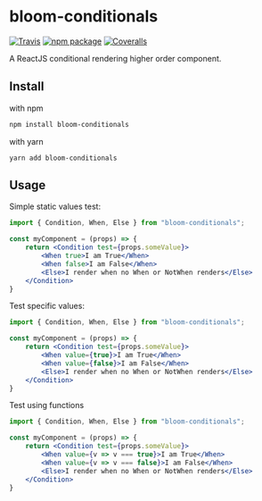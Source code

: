 # bloom-conditionals

[![Travis][build-badge]][build]
[![npm package][npm-badge]][npm]
[![Coveralls][coveralls-badge]][coveralls]

A ReactJS conditional rendering higher order component.

## Install
with npm
```bash
npm install bloom-conditionals
```
with yarn
```shell
yarn add bloom-conditionals
```

## Usage

Simple static values test:

```jsx
import { Condition, When, Else } from "bloom-conditionals";

const myComponent = (props) => {
    return <Condition test={props.someValue}>
        <When true>I am True</When>
        <When false>I am False</When>
        <Else>I render when no When or NotWhen renders</Else>
    </Condition>
}
```

Test specific values:

```jsx
import { Condition, When, Else } from "bloom-conditionals";

const myComponent = (props) => {
    return <Condition test={props.someValue}>
        <When value={true}>I am True</When>
        <When value={false}>I am False</When>
        <Else>I render when no When or NotWhen renders</Else>
    </Condition>
}
```

Test using functions

```jsx
import { Condition, When, Else } from "bloom-conditionals";

const myComponent = (props) => {
    return <Condition test={props.someValue}>
        <When value={v => v === true}>I am True</When>
        <When value={v => v === false}>I am False</When>
        <Else>I render when no When or NotWhen renders</Else>
    </Condition>
}
```


[build-badge]: https://travis-ci.org/DigiThinkIT/bloom-conditionals.svg?branch=master
[build]: https://travis-ci.org/DigiThinkIT/bloom-conditionals

[npm-badge]: https://img.shields.io/npm/v/npm-package.png?style=flat-square
[npm]: https://www.npmjs.org/package/npm-package

[coveralls-badge]: https://img.shields.io/coveralls/user/repo/master.png?style=flat-square
[coveralls]: https://coveralls.io/github/user/repo
